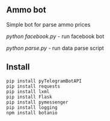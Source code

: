 ## Ammo bot

Simple bot for parse ammo prices

*python facebook.py* - run facebook bot

*python parse.py* - run data parse script


## Install

```
pip install pyTelegramBotAPI
pip install requests
pip install lxml
pip install Flask
pip install pymessenger
pip install logging
npm install botanio
```